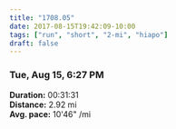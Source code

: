 ```yaml
---
title: "1708.05"
date: 2017-08-15T19:42:09-10:00
tags: ["run", "short", "2-mi", "hiapo"]
draft: false
---
```


### Tue, Aug 15, 6:27 PM

**Duration:** 00:31:31  
**Distance:** 2.92 mi  
**Avg. pace:** 10'46" /mi
